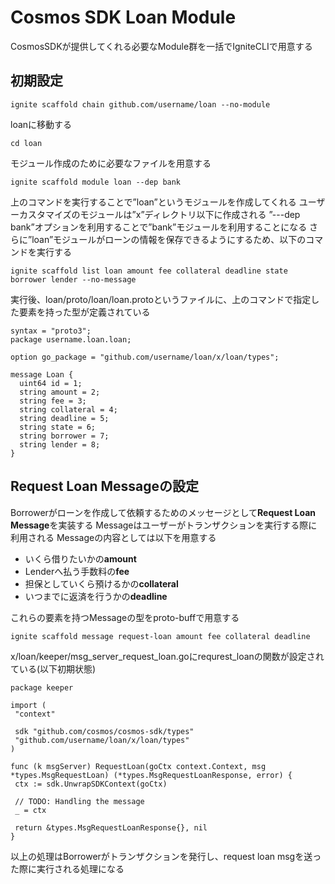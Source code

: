 # Cosmos SDK Loan Module

CosmosSDKが提供してくれる必要なModule群を一括でIgniteCLIで用意する

## 初期設定

```:
ignite scaffold chain github.com/username/loan --no-module
```

loanに移動する

```;
cd loan
```

モジュール作成のために必要なファイルを用意する

```;
ignite scaffold module loan --dep bank
```

上のコマンドを実行することで”loan”というモジュールを作成してくれる
ユーザーカスタマイズのモジュールは”x”ディレクトリ以下に作成される
”---dep bank”オプションを利用することで”bank”モジュールを利用することになる
さらに”loan”モジュールがローンの情報を保存できるようにするため、以下のコマンドを実行する

```;
ignite scaffold list loan amount fee collateral deadline state borrower lender --no-message
```

実行後、loan/proto/loan/loan.protoというファイルに、上のコマンドで指定した要素を持った型が定義されている

```proto:
syntax = "proto3";
package username.loan.loan;

option go_package = "github.com/username/loan/x/loan/types";

message Loan {
  uint64 id = 1;
  string amount = 2; 
  string fee = 3; 
  string collateral = 4; 
  string deadline = 5; 
  string state = 6; 
  string borrower = 7; 
  string lender = 8; 
}
```

## Request Loan Messageの設定

Borrowerがローンを作成して依頼するためのメッセージとして**Request Loan Message**を実装する
Messageはユーザーがトランザクションを実行する際に利用される
Messageの内容としては以下を用意する

* いくら借りたいかの**amount**
* Lenderへ払う手数料の**fee**
* 担保としていくら預けるかの**collateral**
* いつまでに返済を行うかの**deadline**

これらの要素を持つMessageの型をproto-buffで用意する

```;
ignite scaffold message request-loan amount fee collateral deadline
```

x/loan/keeper/msg_server_request_loan.goにrequrest_loanの関数が設定されている(以下初期状態)

```go:
package keeper

import (
 "context"

 sdk "github.com/cosmos/cosmos-sdk/types"
 "github.com/username/loan/x/loan/types"
)

func (k msgServer) RequestLoan(goCtx context.Context, msg *types.MsgRequestLoan) (*types.MsgRequestLoanResponse, error) {
 ctx := sdk.UnwrapSDKContext(goCtx)

 // TODO: Handling the message
 _ = ctx

 return &types.MsgRequestLoanResponse{}, nil
}
```

以上の処理はBorrowerがトランザクションを発行し、request loan msgを送った際に実行される処理になる

